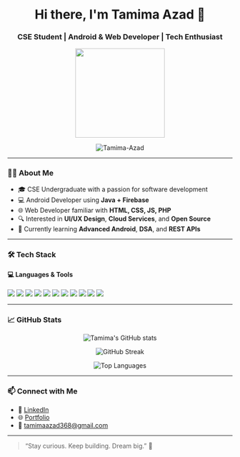 <!-- Profile Banner or Typing Animation -->
<h1 align="center">Hi there, I'm Tamima Azad 👋</h1>
<h3 align="center">CSE Student | Android & Web Developer | Tech Enthusiast</h3>

<p align="center">
  <img src="https://media.giphy.com/media/13HgwGsXF0aiGY/giphy.gif" width="200"/>
</p>

<p align="center">
  <img src="https://komarev.com/ghpvc/?username=Tamima-Azad&label=Profile%20views&color=0e75b6&style=flat" alt="Tamima-Azad" />
</p>

---

### 👩‍💻 About Me

- 🎓 CSE Undergraduate with a passion for software development
- 💻 Android Developer using **Java + Firebase**
- 🌐 Web Developer familiar with **HTML, CSS, JS, PHP**
- 🔍 Interested in **UI/UX Design**, **Cloud Services**, and **Open Source**
- 🌱 Currently learning **Advanced Android**, **DSA**, and **REST APIs**

---

### 🛠️ Tech Stack

#### 💻 Languages & Tools
<p align="left">
  <img src="https://img.shields.io/badge/Java-ED8B00?style=flat&logo=java&logoColor=white"/>
  <img src="https://img.shields.io/badge/C++-00599C?style=flat&logo=c%2B%2B&logoColor=white"/>
  <img src="https://img.shields.io/badge/Python-3776AB?style=flat&logo=python&logoColor=white"/>
  <img src="https://img.shields.io/badge/HTML5-E34F26?style=flat&logo=html5&logoColor=white"/>
  <img src="https://img.shields.io/badge/CSS3-1572B6?style=flat&logo=css3&logoColor=white"/>
  <img src="https://img.shields.io/badge/JavaScript-F7DF1E?style=flat&logo=javascript&logoColor=black"/>
  <img src="https://img.shields.io/badge/PHP-777BB4?style=flat&logo=php&logoColor=white"/>
  <img src="https://img.shields.io/badge/Firebase-FFCA28?style=flat&logo=firebase&logoColor=black"/>
  <img src="https://img.shields.io/badge/Android-3DDC84?style=flat&logo=android&logoColor=white"/>
  <img src="https://img.shields.io/badge/MySQL-4479A1?style=flat&logo=mysql&logoColor=white"/>
  <img src="https://img.shields.io/badge/Git-F05032?style=flat&logo=git&logoColor=white"/>
</p>

---

### 📈 GitHub Stats

<p align="center">
  <img src="https://github-readme-stats.vercel.app/api?username=Tamima-Azad&show_icons=true&theme=radical" alt="Tamima's GitHub stats" />
</p>
<p align="center">
  <img src="https://github-readme-streak-stats.herokuapp.com/?user=Tamima-Azad&theme=radical" alt="GitHub Streak" />
</p>
<p align="center">
  <img src="https://github-readme-stats.vercel.app/api/top-langs/?username=Tamima-Azad&layout=compact&theme=radical" alt="Top Languages" />
</p>

---

### 📫 Connect with Me

- 🔗 [LinkedIn](https://www.linkedin.com/in/tamima-azad-b90067266/)
- 🌐 [Portfolio](tamima-azad.github.io/my-portfolio/)
- 📧 tamimaazad368@gmail.com

---

> “Stay curious. Keep building. Dream big.” 🚀
